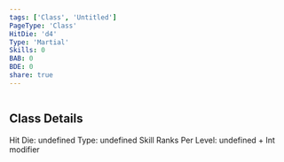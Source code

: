 ```yaml
---
tags: ['Class', 'Untitled']
PageType: 'Class'
HitDie: 'd4'
Type: 'Martial'
Skills: 0
BAB: 0
BDE: 0
share: true
---
```

```js

```
## Class Details
Hit Die:  undefined
Type: undefined
Skill Ranks Per Level: undefined + Int modifier

